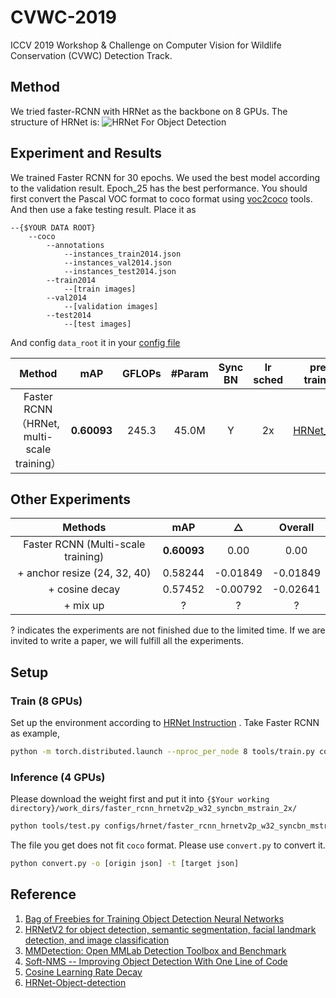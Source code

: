 # CVWC-2019
ICCV 2019 Workshop &amp; Challenge on Computer Vision for Wildlife Conservation (CVWC) Detection Track.

## Method
We tried faster-RCNN with HRNet as the backbone on 8 GPUs. The structure of HRNet is: 
![HRNet For Object Detection](https://github.com/HRNet/HRNet-Object-Detection/blob/master/images/hrnetv2p.png)


## Experiment and Results

We trained Faster RCNN for 30 epochs. We used the best model according to the validation result. Epoch_25 has the best performance. You should first convert the Pascal VOC format to coco format using [voc2coco]() tools. And then use a fake testing result. Place it as

```
--{$YOUR DATA ROOT}
	--coco
		--annotations
			--instances_train2014.json
			--instances_val2014.json
			--instances_test2014.json
		--train2014
			--[train images]
		--val2014
			--[validation images]
		--test2014
			--[test images]
```

And config `data_root` it in your [config file](https://github.com/ElegantLin/CVWC-2019/blob/master/detection/HRNet-Object-Detection/configs/hrnet/faster_rcnn_hrnetv2p_w32_syncbn_mstrain_2x.py)

|                   Method                    |     mAP     | GFLOPs | #Param | Sync BN | lr sched |                         pre-trained                          |                       detection model                        |           log           |                            config                            |                            result                            |
| :-----------------------------------------: | :---------: | :----: | :----: | :-----: | :------: | :----------------------------------------------------------: | :----------------------------------------------------------: | :---------------------: | :----------------------------------------------------------: | :----------------------------------------------------------: |
| Faster RCNN （HRNet, multi-scale training） | **0.60093** | 245.3  | 45.0M  |    Y    |    2x    | [HRNet_w32](https://1drv.ms/u/s!Aus8VCZ_C_33dYBMemi9xOUFR0w) | [epoch_25.pth](https://drive.google.com/open?id=1nFtlXrhfRX7Yi2PMgPgniBAn-MN4js9X) | [20190801_010901.log]() | [faster_rcnn_hrnetv2p_w32_syncbn_mstrain_2x.py](https://github.com/ElegantLin/CVWC-2019/blob/master/detection/HRNet-Object-Detection/configs/hrnet/faster_rcnn_hrnetv2p_w32_syncbn_mstrain_2x.py) | [results.json](https://github.com/ElegantLin/CVWC-2019/blob/master/detection/result.json) |

## Other Experiments 

|              Methods               |     mAP     |    △     | Overall  |
| :--------------------------------: | :---------: | :------: | :------: |
| Faster RCNN (Multi-scale training) | **0.60093** |   0.00   |   0.00   |
|    + anchor resize (24, 32, 40)    |   0.58244   | -0.01849 | -0.01849 |
|           + cosine decay           |   0.57452   | -0.00792 | -0.02641 |
|              + mix up              |      ?      |    ?     |    ?     |

? indicates the experiments are not finished due to the limited time. If we are invited to write a paper, we will fulfill all the experiments.

## Setup

### Train (8 GPUs)

Set up the environment according to [HRNet Instruction](https://github.com/HRNet/HRNet-Object-Detection#Quick%20Start) . Take Faster RCNN as example,

```bash
python -m torch.distributed.launch --nproc_per_node 8 tools/train.py configs/hrnet/faster_rcnn_hrnetv2p_w32_syncbn_mstrain_2x.py --launcher pytorch
```

### Inference (4 GPUs)

Please download the weight first and put it into `{$Your working directory}/work_dirs/faster_rcnn_hrnetv2p_w32_syncbn_mstrain_2x/`

```bash
python tools/test.py configs/hrnet/faster_rcnn_hrnetv2p_w32_syncbn_mstrain_2x.py work_dirs/faster_rcnn_hrnetv2p_w32_2x_2/epoch_25.pth --gpus 4 --eval bbox --out result.pkl
```

The file you get does not fit `coco` format. Please use `convert.py` to convert it.

```bash
python convert.py -o [origin json] -t [target json]
```



## Reference

1. [Bag of Freebies for Training Object Detection Neural Networks](https://arxiv.org/pdf/1902.04103.pdf)
2. [HRNetV2 for object detection, semantic segmentation, facial landmark detection, and image classification](https://arxiv.org/pdf/1904.04514.pdf)
3. [MMDetection: Open MMLab Detection Toolbox and Benchmark](https://arxiv.org/pdf/1906.07155.pdf)
4. [Soft-NMS -- Improving Object Detection With One Line of Code](https://arxiv.org/pdf/1704.04503.pdf)
5. [Cosine Learning Rate Decay](https://arxiv.org/pdf/1806.01593.pdf)
6. [HRNet-Object-detection](https://github.com/HRNet/HRNet-Object-Detection.git)